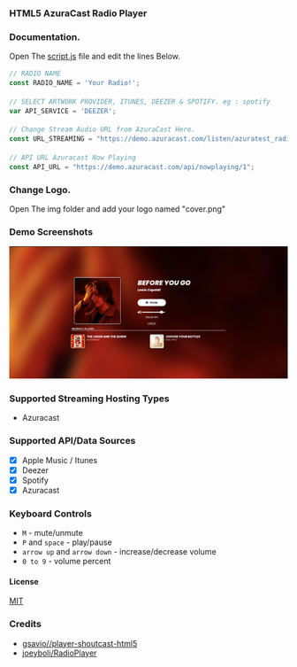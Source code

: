 
### HTML5 AzuraCast Radio Player

### Documentation.

Open The [script.js](https://github.com/PeWe79/RadioPlayer-azuracast/blob/main/js/script.js) file and edit the lines Below.

```javascript
// RADIO NAME
const RADIO_NAME = 'Your Radio!';

// SELECT ARTWORK PROVIDER, ITUNES, DEEZER & SPOTIFY. eg : spotify 
var API_SERVICE = 'DEEZER';

// Change Stream Audio URL from AzuraCast Here.
const URL_STREAMING = "https://demo.azuracast.com/listen/azuratest_radio/radio.mp3";

// API URL Azuracast Now Playing
const API_URL = "https://demo.azuracast.com/api/nowplaying/1";

 ```

 ### Change Logo.

Open The img folder and add your logo named "cover.png"

### Demo Screenshots

![Demo Screenshot](https://github.com/PeWe79/RadioPlayer/blob/main/img/thumb.png)


### Supported Streaming Hosting Types
* Azuracast

### Supported API/Data Sources
- [x] Apple Music / Itunes
- [x] Deezer
- [x] Spotify
- [x] Azuracast

### Keyboard Controls 
* `M` - mute/unmute
* `P` and `space` - play/pause
* `arrow up` and `arrow down` - increase/decrease volume
* `0 to 9` - volume percent

#### License

[MIT](https://github.com/gsavio/player-shoutcast-html5/blob/master/LICENSE)

### Credits
* [gsavio//player-shoutcast-html5](https://github.com/gsavio/player-shoutcast-html5)
* [joeyboli/RadioPlayer](https://github.com/joeyboli/RadioPlayer)


